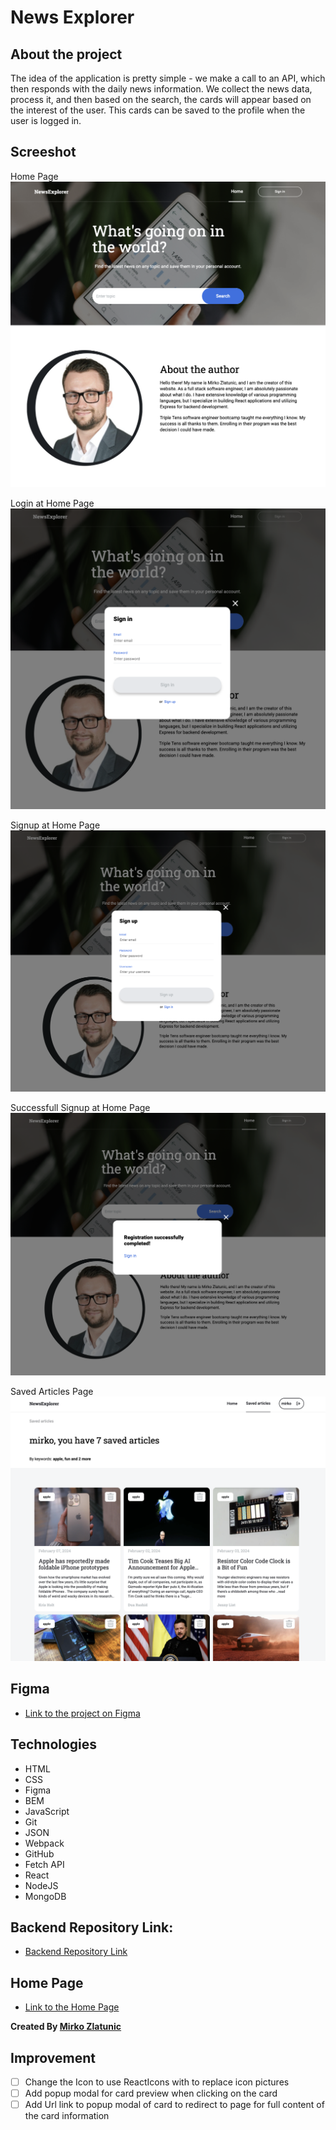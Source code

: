 # News Explorer

## About the project

The idea of the application is pretty simple - we make a call to an API, which then responds with the daily news information. We collect the news data, process it, and then based on the search, the cards will appear based on the interest of the user. This cards can be saved to the profile when the user is logged in.

## Screeshot

Home Page
![News Explorer Home Page](./src/Images/home-page.png "Home Page")

Login at Home Page
![Login](./src/Images/sign-in.png "Login")

Signup at Home Page
![Signup](./src/Images/sign-up.png "Signup")

Successfull Signup at Home Page
![Successfull Signup](./src/Images/successful-signup.png "Successfull Signup")

Saved Articles Page
![Saved Articles Page](./src/Images/saved-articles.png "Saved Articles Page")

## Figma

- [Link to the project on Figma](https://www.figma.com/file/z1bxDn7eBEDlsDhnZ9dtin/Your-Final-Project?type=design&node-id=0-1&mode=design&t=NSYlTl6dktigzXdM-0)

## Technologies

- HTML
- CSS
- Figma
- BEM
- JavaScript
- Git
- JSON
- Webpack
- GitHub
- Fetch API
- React
- NodeJS
- MongoDB

## Backend Repository Link:

- [Backend Repository Link](https://github.com/mirkozlatunic/news-explorer-backend)

## Home Page

- [Link to the Home Page](https://www.news-explorer.jumpingcrab.com)

**Created By [Mirko Zlatunic](https://github.com/mirkozlatunic)**

## Improvement
- [ ] Change the Icon to use ReactIcons with to replace icon pictures
- [ ] Add popup modal for card preview when clicking on the card
- [ ] Add Url link to popup modal of card to redirect to page for full content of the card information
